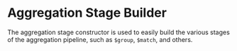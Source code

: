 # Aggregation Stage Builder
The aggregation stage constructor is used to easily build the various stages of the aggregation pipeline, such as `$group`, `$match`, and others.